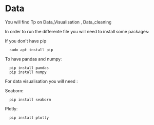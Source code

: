# Data
You will find Tp on Data_Visualisation , Data_cleaning 

In order to run the differente file you will need to install some packages:

If you don't have pip

      sudo apt install pip
      
To have pandas and numpy:
    
      pip install pandas
      pip install numpy

For data visualisation you will need : 

Seaborn:

      pip install seaborn

Plotly:
    
      pip install plotly
